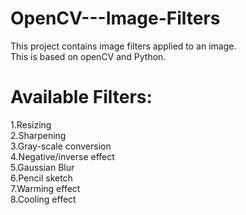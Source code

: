 # OpenCV---Image-Filters
 This project contains image filters applied to an image.<br>
 This is based on openCV and Python. 
# Available Filters:
1.Resizing<br>
2.Sharpening<br>
3.Gray-scale conversion<br>
4.Negative/inverse effect<br>
5.Gaussian Blur<br>
6.Pencil sketch<br>
7.Warming effect<br>
8.Cooling effect<br>
